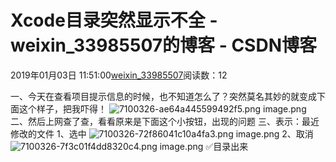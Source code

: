 # Xcode目录突然显示不全 - weixin_33985507的博客 - CSDN博客
2019年01月03日 11:51:00[weixin_33985507](https://me.csdn.net/weixin_33985507)阅读数：12
> 
一、今天在查看项目提示信息的时候，也不知道怎么了？突然莫名其妙的就变成下面这个样子，把我吓得！
![7100326-ae64a445599492f5.png](https://upload-images.jianshu.io/upload_images/7100326-ae64a445599492f5.png)
image.png
二、然后上网查了查，看看原来是下面这个小按钮，出现的问题
三、表示：最近修改的文件
1、选中
![7100326-72f86041c10a4fa3.png](https://upload-images.jianshu.io/upload_images/7100326-72f86041c10a4fa3.png)
image.png
2、取消
![7100326-7f3c01f4dd8320c4.png](https://upload-images.jianshu.io/upload_images/7100326-7f3c01f4dd8320c4.png)
image.png
✅目录出来
